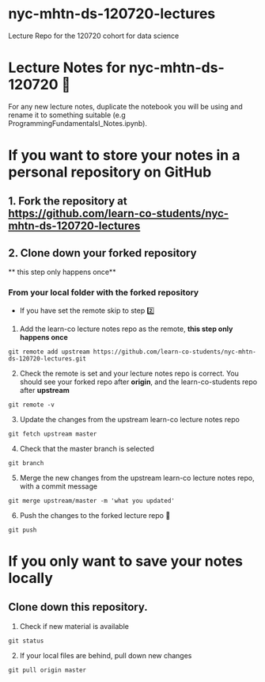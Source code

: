 # nyc-mhtn-ds-120720-lectures
Lecture Repo for the 120720 cohort for data science 

# Lecture Notes for nyc-mhtn-ds-120720 :floppy_disk:

For any new lecture notes, duplicate the notebook you will be using and rename it to something suitable (e.g ProgrammingFundamentalsI_Notes.ipynb). 


# If you want to store your notes in a personal repository on GitHub

## 1. Fork the repository at https://github.com/learn-co-students/nyc-mhtn-ds-120720-lectures

## 2. Clone down your forked repository
** this step only happens once**

### From your local folder with the forked repository

* If you have set the remote skip to step :two:

1. Add the learn-co lecture notes repo as the remote, **this step only happens once**
```
git remote add upstream https://github.com/learn-co-students/nyc-mhtn-ds-120720-lectures.git
```

2. Check the remote is set and your lecture notes repo is correct.
You should see your forked repo after **origin**, and the learn-co-students repo after **upstream**

```
git remote -v
```

3. Update the changes from the upstream learn-co lecture notes repo
```
git fetch upstream master
```

4. Check that the master branch is selected
```
git branch
```

5. Merge the new changes from the upstream learn-co lecture notes repo, with a commit message
```
git merge upstream/master -m 'what you updated'
```

6. Push the changes to the forked lecture repo :raised_hands:
```
git push
```

# If you only want to save your notes locally

## Clone down this repository.

1. Check if new material is available
```
git status
```

2. If your local files are behind, pull down new changes
```
git pull origin master
```
